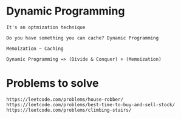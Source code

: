 # Dynamic Programming

```
It's an optmization technique

Do you have something you can cache? Dynamic Programming

Memoization ~ Caching

Dynamic Programming => (Divide & Conquer) + (Memoization)

```

# Problems to solve
```
https://leetcode.com/problems/house-robber/
https://leetcode.com/problems/best-time-to-buy-and-sell-stock/
https://leetcode.com/problems/climbing-stairs/

```
